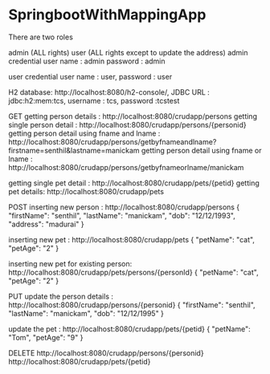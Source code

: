 # SpringbootWithMappingApp


There are two roles

admin (ALL rights)
user (ALL rights except to update the address)
admin credential user name : admin password : admin

user credential user name : user, password : user

H2 database: http://localhost:8080/h2-console/,
 JDBC URL : jdbc:h2:mem:tcs,
 username : tcs,
 password :tcstest

GET getting person details : http://localhost:8080/crudapp/persons 
getting single person detail : http://localhost:8080/crudapp/persons/{personid}
getting person detail using fname and lname : http://localhost:8080/crudapp/persons/getbyfnameandlname?firstname=senthil&lastname=manickam 
getting person detail using fname or lname : http://localhost:8080/crudapp/persons/getbyfnameorlname/manickam


getting single pet detail : http://localhost:8080/crudapp/pets/{petid}
getting pet details: http://localhost:8080/crudapp/pets


POST 
inserting new person : http://localhost:8080/crudapp/persons 
{
        "firstName": "senthil",
        "lastName": "manickam",
        "dob": "12/12/1993",
        "address": "madurai"
}


inserting new pet : http://localhost:8080/crudapp/pets
{ "petName": "cat", "petAge": "2" }


inserting new pet for existing person: http://localhost:8080/crudapp/pets/persons/{personId}
{ "petName": "cat", "petAge": "2" }


PUT update the person details : http://localhost:8080/crudapp/persons/{personid} 
{ "firstName": "senthil", "lastName": "manickam", "dob": "12/12/1995" }

update the pet : http://localhost:8080/crudapp/pets/{petid}
 { "petName": "Tom", "petAge": "9" }

 
DELETE 
http://localhost:8080/crudapp/persons/{personid} 
http://localhost:8080/crudapp/pets/{petid}
